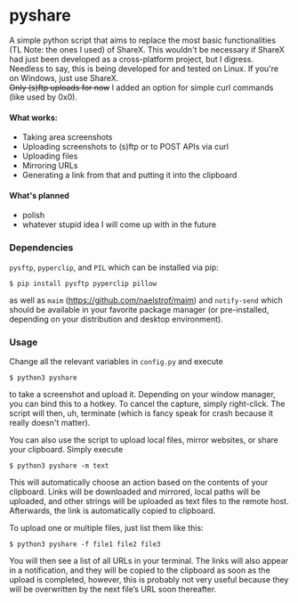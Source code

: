 # pyshare
A simple python script that aims to replace the most basic functionalities (TL Note: the ones I used) of ShareX.
This wouldn't be necessary if ShareX had just been developed as a cross-platform project, but I digress.  
Needless to say, this is being developed for and tested on Linux. If you're on Windows, just use ShareX.\
~~Only (s)ftp uploads for now~~ I added an option for simple curl commands (like used by 0x0).
#### What works:
- Taking area screenshots
- Uploading screenshots to (s)ftp or to POST APIs via curl
- Uploading files
- Mirroring URLs
- Generating a link from that and putting it into the clipboard
#### What's planned
- polish
- whatever stupid idea I will come up with in the future

### Dependencies
`pysftp`, `pyperclip`, and `PIL` which can be installed via pip:
```
$ pip install pysftp pyperclip pillow
```
as well as `maim` (https://github.com/naelstrof/maim) and `notify-send` which should be available in your favorite package manager
(or pre-installed, depending on your distribution and desktop environment).

### Usage
Change all the relevant variables in `config.py` and execute
```
$ python3 pyshare
```
to take a screenshot and upload it.
Depending on your window manager, you can bind this to a hotkey. To cancel the capture, simply right-click. 
The script will then, uh, terminate (which is fancy speak for crash because it really doesn't matter).

You can also use the script to upload local files, mirror websites, or share your clipboard. Simply execute
```
$ python3 pyshare -m text
```
This will automatically choose an action based on the contents of your clipboard. Links will be downloaded and mirrored, local paths will be uploaded, and other strings will be uploaded as text files to the remote host.  
Afterwards, the link is automatically copied to clipboard.  

To upload one or multiple files, just list them like this:
```
$ python3 pyshare -f file1 file2 file3
```
You will then see a list of all URLs in your terminal. The links will also appear in a notification, and they will be copied to the clipboard as soon as the upload is completed, however, this is probably not very useful because they will be overwritten by the next file’s URL soon thereafter.

